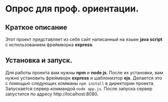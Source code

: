 Опрос для проф. ориентации.
===

Краткое описание
--

Этот проект представляет из себя сайт написанный на языке **java script** с использованием фреймворка **express**.

Установка и запуск.
--

Для работы проекта вам нужны **npm** и **node js**. После их установки, вам нужно установить фреймворк **express** и шаблонизтор **ejs**. Делается это с помощью следующих комманы `npm install` в директории проекта. Запускается сервер коммандой `node app.js`. После запуска сервер запустится по адресу http://localhost:8080.